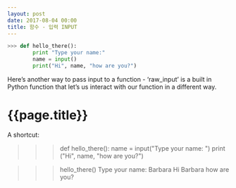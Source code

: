 ```yaml
---
layout: post
date: 2017-08-04 00:00
title: 함수 - 입력 INPUT
---
```


<div id="ppt" markdown="1">

```python
>>> def hello_there():
        print "Type your name:"
        name = input()
        print("Hi", name, "how are you?")
```
Here’s another way to pass input to a function - ‘raw_input’ is a built in Python function that let’s us interact with our function in a different way. 
</div>

<div id="desc" markdown="1">

# {{page.title}}
A shortcut:

>>> def hello_there():
       name = input("Type your name: ")
       print ("Hi", name, "how are you?")

>>> hello_there()
Type your name: Barbara
Hi Barbara how are you?
</div>

